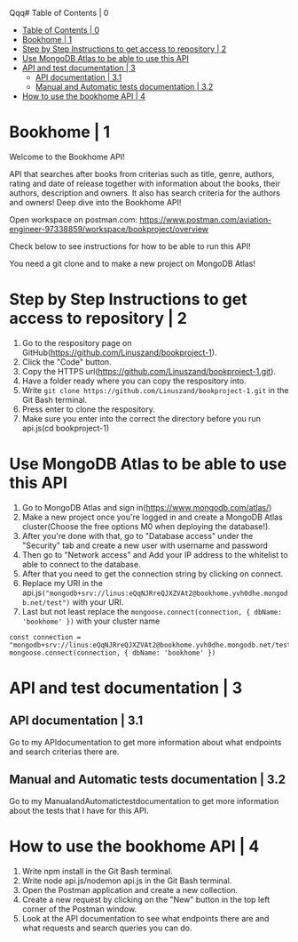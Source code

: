 Qqq# Table of Contents | 0
- [Table of Contents | 0](#table-of-contents--0)
- [Bookhome | 1](#bookhome--1)
- [Step by Step Instructions to get access to repository | 2](#step-by-step-instructions-to-get-access-to-repository--2)
- [Use MongoDB Atlas to be able to use this API](#use-mongodb-atlas-to-be-able-to-use-this-api)
- [API and test documentation | 3](#api-and-test-documentation--3)
  - [API documentation | 3.1](#api-documentation--31)
  - [Manual and Automatic tests documentation | 3.2](#manual-and-automatic-tests-documentation--32)
- [How to use the bookhome API | 4](#how-to-use-the-bookhome-api--4)

# Bookhome | 1
Welcome to the Bookhome API!

API that searches after books from criterias such as title, genre, authors, rating and date of release together with information about the books, their authors, description and owners. It also has search criteria for the authors and owners! Deep dive into the Bookhome API!

Open workspace on postman.com: https://www.postman.com/aviation-engineer-97338859/workspace/bookproject/overview

Check below to see instructions for how to be able to run this API!

You need a git clone and to make a new project on MongoDB Atlas!

# Step by Step Instructions to get access to repository | 2
1. Go to the respository page on GitHub(https://github.com/Linuszand/bookproject-1).
2. Click the "Code" button.
3. Copy the HTTPS url(https://github.com/Linuszand/bookproject-1.git).
4. Have a folder ready where you can copy the respository into.
5. Write `git clone https://github.com/Linuszand/bookproject-1.git` in the Git Bash terminal.
6. Press enter to clone the respository.
7. Make sure you enter into the correct the directory before you run api.js(cd bookproject-1)

# Use MongoDB Atlas to be able to use this API
1. Go to MongoDB Atlas and sign in(https://www.mongodb.com/atlas/)
2. Make a new project once you're logged in and create a MongoDB Atlas cluster(Choose the free options M0 when deploying the database!).
3. After you're done with that, go to "Database access" under the "Security" tab and create a new user with username and password 
4. Then go to "Network access" and Add your IP address to the whitelist to able to connect to the database.
5. After that you need to get the connection string by clicking on connect.
6. Replace my URI in the api.js`("mongodb+srv://linus:eQqNJRreQJXZVAt2@bookhome.yvh0dhe.mongodb.net/test")` with your URI.
7. Last but not least replace the `mongoose.connect(connection, { dbName: 'bookhome' })` with your cluster name

```
const connection = "mongodb+srv://linus:eQqNJRreQJXZVAt2@bookhome.yvh0dhe.mongodb.net/test"
mongoose.connect(connection, { dbName: 'bookhome' })
```

# API and test documentation | 3
## API documentation | 3.1
Go to my APIdocumentation to get more information about what endpoints and search criterias there are.
## Manual and Automatic tests documentation | 3.2
Go to my ManualandAutomatictestdocumentation to get more information about the tests that I have for this API.

# How to use the bookhome API | 4
1. Write npm install in the Git Bash terminal.
3. Write node api.js/nodemon api.js in the Git Bash terminal.
2. Open the Postman application and create a new collection.
3. Create a new request by clicking on the "New" button in the top left corner of the Postman window.
4. Look at the API documentation to see what endpoints there are and what requests and search queries you can do.

